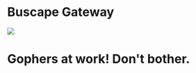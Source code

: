 # Buscape Gateway

![](http://talks.golang.org/2014/go4gophers/gopherswrench.jpg)

# Gophers at work! Don't bother.
